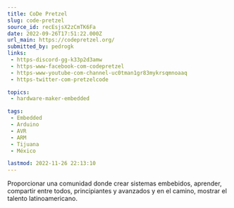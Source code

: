 ```yaml
---
title: CoDe Pretzel 
slug: code-pretzel
source_id: recEsjsX2zCmTK6Fa
date: 2022-09-26T17:51:22.000Z
url_main: https://codepretzel.org/
submitted_by: pedrogk
links: 
 - https-discord-gg-k33p2d3amw
 - https-www-facebook-com-codepretzel
 - https-www-youtube-com-channel-uc0tman1gr83mykrsqmnoaaq
 - https-twitter-com-pretzelcode

topics: 
 - hardware-maker-embedded

tags: 
 - Embedded
 - Arduino
 - AVR
 - ARM
 - Tijuana
 - México

lastmod: 2022-11-26 22:13:10
---
```


Proporcionar una comunidad donde crear sistemas embebidos, aprender, compartir entre todos, principiantes y avanzados y en el camino, mostrar el talento latinoamericano.
